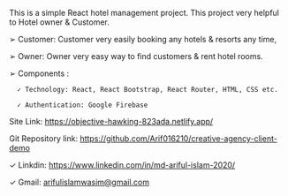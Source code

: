 This is a simple React hotel management project. This project very helpful to Hotel owner & Customer.

➢ Customer: Customer very easily booking any hotels & resorts any time,

➢ Owner: Owner very easy way to find customers & rent hotel rooms.

➢ Components :

      ✓ Technology: React, React Bootstrap, React Router, HTML, CSS etc.

      ✓ Authentication: Google Firebase

Site Link: https://objective-hawking-823ada.netlify.app/

Git Repository link: https://github.com/Arif016210/creative-agency-client-demo

✓ Linkdin: https://www.linkedin.com/in/md-ariful-islam-2020/

✓ Gmail: arifulislamwasim@gmail.com
